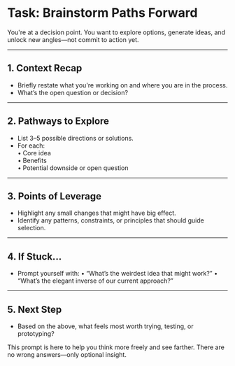 # Task: Brainstorm Paths Forward

You're at a decision point. You want to explore options, generate ideas, and unlock new angles—not commit to action yet.

---

## 1. Context Recap
- Briefly restate what you're working on and where you are in the process.  
- What’s the open question or decision?

---

## 2. Pathways to Explore
- List 3–5 possible directions or solutions.
- For each:  
  • Core idea  
  • Benefits  
  • Potential downside or open question

---

## 3. Points of Leverage
- Highlight any small changes that might have big effect.
- Identify any patterns, constraints, or principles that should guide selection.

---

## 4. If Stuck...
- Prompt yourself with:
  • “What’s the weirdest idea that might work?”
  • “What’s the elegant inverse of our current approach?”

---

## 5. Next Step
- Based on the above, what feels most worth trying, testing, or prototyping?

This prompt is here to help you think more freely and see farther. There are no wrong answers—only optional insight.